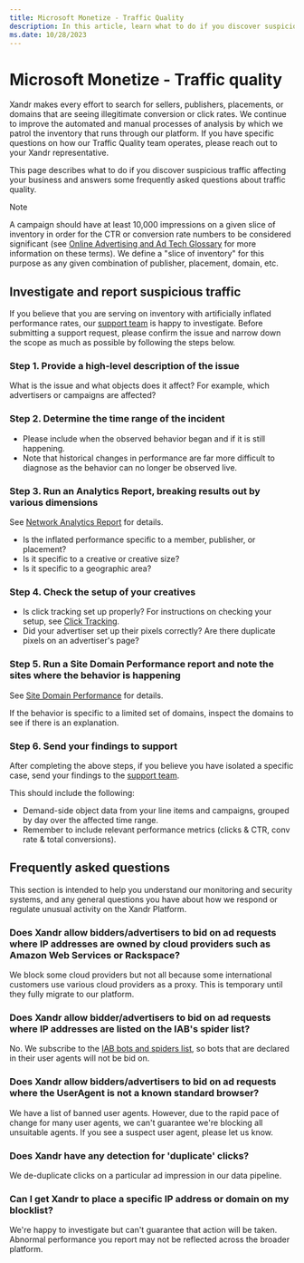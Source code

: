 ```yaml
---
title: Microsoft Monetize - Traffic Quality
description: In this article, learn what to do if you discover suspicious traffic and find answers to some frequently asked questions about traffic quality.
ms.date: 10/28/2023
---
```


# Microsoft Monetize - Traffic quality

Xandr makes every effort to search for sellers, publishers, placements, or domains that are seeing illegitimate conversion or click rates. We continue to improve the automated and manual processes of analysis by which we patrol the inventory that runs through our platform. If you have specific questions on how our Traffic Quality team operates, please reach out to your Xandr representative.

This page describes what to do if you discover suspicious traffic affecting your business and answers some frequently asked questions about traffic quality.

> [!NOTE]
> A campaign should have at least 10,000 impressions on a given slice of inventory in order for the CTR or conversion rate numbers to be considered significant (see [Online Advertising and Ad Tech Glossary](../industry-reference/online-advertising-and-ad-tech-glossary.md) for more information on these terms). We define a "slice of inventory" for this purpose as any given combination of publisher, placement, domain, etc.

## Investigate and report suspicious traffic

If you believe that you are serving on inventory with artificially inflated performance rates, our [support team](https://help.xandr.com/) is happy to investigate. Before submitting a support request, please confirm the issue and narrow down the scope as much as possible by following the steps below.

### Step 1. Provide a high-level description of the issue

What is the issue and what objects does it affect? For example, which advertisers or campaigns are affected?

### Step 2. Determine the time range of the incident

- Please include when the observed behavior began and if it is still happening.
- Note that historical changes in performance are far more difficult to diagnose as the behavior can no longer be observed live.

### Step 3. Run an Analytics Report, breaking results out by various dimensions

See [Network Analytics Report](network-analytics-report.md) for details.

- Is the inflated performance specific to a member, publisher, or placement?
- Is it specific to a creative or creative size?
- Is it specific to a geographic area?

### Step 4. Check the setup of your creatives

- Is click tracking set up properly? For instructions on checking your setup, see [Click Tracking](click-tracking.md).
- Did your advertiser set up their pixels correctly? Are there duplicate pixels on an advertiser's page?

### Step 5. Run a Site Domain Performance report and note the sites where the behavior is happening

See [Site Domain Performance](site-domain-performance.md) for details.

If the behavior is specific to a limited set of domains, inspect the domains to see if there is an explanation.

### Step 6. Send your findings to support

After completing the above steps, if you believe you have isolated a specific case, send your findings to the [support team](https://help.xandr.com/).

This should include the following:

- Demand-side object data from your line items and campaigns, grouped by day over the affected time range.
- Remember to include relevant performance metrics (clicks & CTR, conv rate & total conversions).

## Frequently asked questions

This section is intended to help you understand our monitoring and security systems, and any general questions you have about how we respond or regulate unusual activity on the Xandr Platform.

### Does Xandr allow bidders/advertisers to bid on ad requests where IP addresses are owned by cloud providers such as Amazon Web Services or Rackspace?

We block some cloud providers but not all because some international customers use various cloud providers as a proxy. This is temporary until they fully migrate to our platform.

### Does Xandr allow bidder/advertisers to bid on ad requests where IP addresses are listed on the IAB's spider list?

No. We subscribe to the [IAB bots and spiders list](https://www.iab.com/guidelines/iab-abc-international-spiders-bots-list/), so bots that are declared in their user agents will not be bid on.

### Does Xandr allow bidders/advertisers to bid on ad requests where the UserAgent is not a known standard browser?

We have a list of banned user agents. However, due to the rapid pace of change for many user agents, we can't guarantee we're blocking all unsuitable agents. If you see a suspect user agent, please let us know.

### Does Xandr have any detection for 'duplicate' clicks?

We de-duplicate clicks on a particular ad impression in our data pipeline.

### Can I get Xandr to place a specific IP address or domain on my blocklist?

We're happy to investigate but can't guarantee that action will be taken. Abnormal performance you report may not be reflected across the broader platform.
